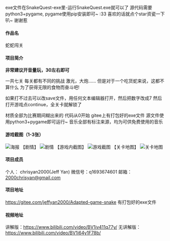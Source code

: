 exe文件在SnakeQuest-exe里-运行SnakeQuest.exe就可以了
源代码需要python3+pygame, pygame使用pip安装即可~ :33
喜欢的话就点个star资瓷一下叭~ 谢谢惹

#### 作品名
蛇蛇闯关

#### 项目简介
**非常建议开音量玩，30左右即可**

一共七关
每关都有不同的挑战
激光，大炮……
但是对于一个吃货蛇来说，这都不算什么
为了获得无限的食物而奋斗吧!

如果打不过去可以改save文件，用任何文本编辑器打开，然后把数字改成7 
然后打开游戏点continue，全关卡就解锁了

材质全部为比赛期间糊出来的
代码从0开始
gitee上有打包好的exe文件
源文件使用python3+pygame即可运行~
音乐全部有标注来源，均为可供免费使用的音乐

#### 游戏截图（1-3张）
![海报](https://images.gitee.com/uploads/images/2020/0805/091900_ceb76e71_7832829.png "cover.png")
【剧情】
![剧情](https://images.gitee.com/uploads/images/2020/0804/073142_8488a258_7832829.png "sc2.png")
【游戏内截图】
![游戏截图](https://images.gitee.com/uploads/images/2020/0804/073155_165ed996_7832829.png "sc5.png")
【关卡地图】
![关卡地图](https://images.gitee.com/uploads/images/2020/0804/073209_dd176985_7832829.png "sc6.png")

#### 项目成员
个人：  chrisyan2000(Jeff Yan)
微信号：q1693674601
邮箱：2000chrisyan@gmail.com


#### 项目地址

https://gitee.com/jeffyan2000/Adapted-game-snake
有打包好的exe文件

#### 视频地址
讲解版：https://www.bilibili.com/video/BV1iv411q77y/
无讲解版：https://www.bilibili.com/video/BV1i64y1F78b/